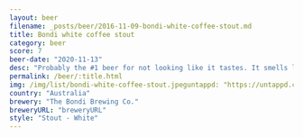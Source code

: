 ```yaml
---
layout: beer
filename: _posts/beer/2016-11-09-bondi-white-coffee-stout.md
title: Bondi white coffee stout
category: beer
score: 7
beer-date: "2020-11-13"
desc: "Probably the #1 beer for not looking like it tastes. It smells like coffee beans and tastes like a black coffee with a hint of beer. This would be better for someone who knows what coffee should taste like"
permalink: /beer/:title.html
img: /img/list/bondi-white-coffee-stout.jpeguntappd: "https://untappd.com/b/the-bondi-brewing-co--white-coffee-stout/3909280"
country: "Australia"
brewery: "The Bondi Brewing Co."
breweryURL: "breweryURL"
style: "Stout - White"
---
```


